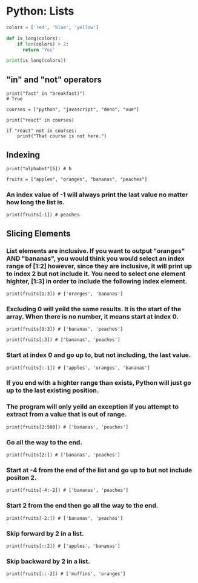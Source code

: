# Python: Lists

```python
colors = ['red', 'blue', 'yellow']

def is_long(colors):
    if len(colors) > 2:
      return 'Yes'

print(is_long(colors))
```

## "in" and "not" operators

```
print("fast" in "breakfast)")
# True
```

```
courses = ["python", "javascript", "deno", "vue"]

print("react" in courses)

if "react" not in courses:
    print("That course is not here.")
```

## Indexing

```
print("alphabet"[5]) # b

fruits = ["apples", "oranges", "bananas", "peaches"]
```

### An index value of -1 will always print the last value no matter how long the list is.

```
print(fruits[-1]) # peaches
```

## Slicing Elements

### List elements are inclusive. If you want to output "oranges" AND "bananas", you would think you would select an index range of [1:2] however, since they are inclusive, it will print up to index 2 but not include it. You need to select one element highter, [1:3] in order to include the following index element.

```
print(fruits[1:3]) # ['oranges', 'bananas']
```

### Excluding 0 will yeild the same results. It is the start of the array. When there is no number, it means start at index 0.

```
print(fruits[0:3]) # ['bananas', 'peaches']

print(fruits[:3]) # ['bananas', 'peaches']
```

### Start at index 0 and go up to, but not including, the last value.

```
print(fruits[:-1]) # ['apples', 'oranges', 'bananas']
```

### If you end with a highter range than exists, Python will just go up to the last existing position.

### The program will only yeild an exception if you attempt to extract from a value that is out of range.

```
print(fruits[2:500]) # ['bananas', 'peaches']
```

### Go all the way to the end.

```
print(fruits[2:]) # ['bananas', 'peaches']
```

### Start at -4 from the end of the list and go up to but not include positon 2.

```
print(fruits[-4:-2]) # ['bananas', 'peaches']
```

### Start 2 from the end then go all the way to the end.

```
print(fruits[-2:]) # ['bananas', 'peaches']
```

### Skip forward by 2 in a list.

```
print(fruits[::2]) # ['apples', 'bananas']
```

### Skip backward by 2 in a list.

```
print(fruits[::-2]) # ['muffins', 'oranges']
```
